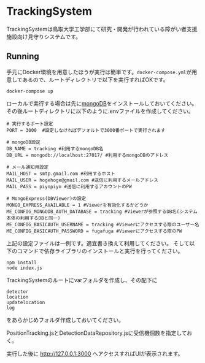 # TrackingSystem

TrackingSystemは鳥取大学工学部にて研究・開発が行われている障がい者支援施設向け見守りシステムです。

## Running

手元にDocker環境を用意したほうが実行は簡単です。`docker-compose.yml`が用意してあるので、ルートディレクトリで以下を実行すればOKです。

```docker
docker-compose up
```

ローカルで実行する場合は先に[mongoDB](https://www.mongodb.com/)をインストールしておいてください。
その後ルートディレクトリに以下のように.envファイルを作成してください。

```dotenv
# 実行するポート設定
PORT = 3000  #設定しなければデフォルトで3000番ポートで実行されます

# mongoDB設定
DB_NAME = tracking #利用するmongoDB名
DB_URL = mongodb://localhost:27017/ #利用するmongoDBのアドレス

# メール通知用設定
MAIL_HOST = smtp.gmail.com #利用するホスト
MAIL_USER = hogehoge@gmail.com #送信に利用するメールアドレス
MAIL_PASS = piyopiyo #送信に利用するアカウントのPW

# MongoExpress(DBViewer)の設定
MONGO_EXPRESS_AVAILABLE = 1 #Viewerを有効化するかどうか
ME_CONFIG_MONGODB_AUTH_DATABASE = tracking #Viewerが参照するDB名(システム本体の利用するDBと同一)
ME_CONFIG_BASICAUTH_USERNAME = tracking #Viewerにアクセスする際のユーザー名
ME_CONFIG_BASICAUTH_PASSWORD = fugafuga #Viewerにアクセスする際のPW
```

上記の設定ファイルは一例です。適宜書き換えて利用してください。
そして以下のコマンドで依存ライブラリのインストールと実行を行ってください。

```npm
npm install
node index.js
```

TrackingSystemのルートにvarフォルダを作成し、その配下に
```TrackingSystem
detector
location
updatelocation
log
```
をあらかじめフォルダ作成しておいてください。

PositionTracking.jsとDetectionDataRepository.jsに受信機個数を指定しておく。

実行した後に http://127.0.0.1:3000 へアクセスすればUIが表示されます。
